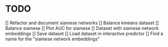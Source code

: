 # TODO

[] Refactor and document siamese networks 
[] Balance kmeans dataset
[] Balance siamese
[] Plot AUC for siamese
[] Dataset with siamese network embeddings
    [] Save dataset
    [] Load dataset in interactive predictor
[] Find a name for the "siamese network embeddings"